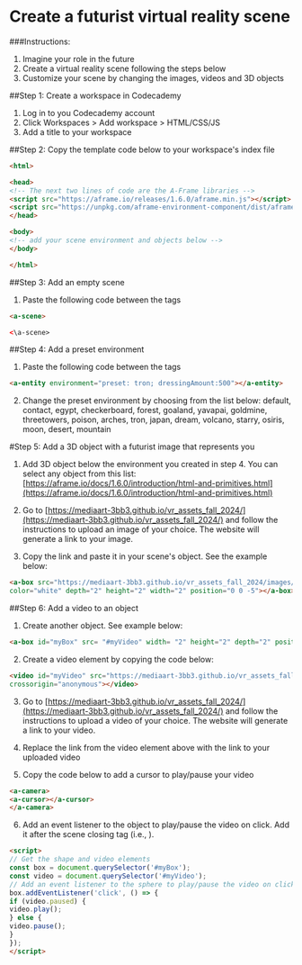 # Create a futurist virtual reality scene

###Instructions:

1. Imagine your role in the future
2. Create a virtual reality scene following the steps below
3. Customize your scene by changing the images, videos and 3D objects

##Step 1: Create a workspace in Codecademy

1. Log in to you Codecademy account
2. Click Workspaces > Add workspace > HTML/CSS/JS
3. Add a title to your workspace

##Step 2: Copy the template code below to your workspace's index file

```html
<html>

<head>
<!-- The next two lines of code are the A-Frame libraries -->
<script src="https://aframe.io/releases/1.6.0/aframe.min.js"></script>
<script src="https://unpkg.com/aframe-environment-component/dist/aframe-environment-component.min.js"></script>
</head>

<body>
<!-- add your scene environment and objects below -->
</body>

</html>
```

##Step 3: Add an empty scene

1. Paste the following code between the <body></body> tags

```html
<a-scene>

<\a-scene>
```

##Step 4: Add a preset environment

1. Paste the following code between the <scene></scene> tags

```html
<a-entity environment="preset: tron; dressingAmount:500"></a-entity>
```

2. Change the preset environment by choosing from the list below:
default, contact, egypt, checkerboard, forest, goaland, yavapai, goldmine, threetowers, poison, arches, tron, japan, dream, volcano, starry, osiris, moon, desert, mountain

#Step 5: Add a 3D object with a futurist image that represents you

1. Add 3D object below the environment you created in step 4. You can select any object from this list: [https://aframe.io/docs/1.6.0/introduction/html-and-primitives.html](https://aframe.io/docs/1.6.0/introduction/html-and-primitives.html)

2. Go to [https://mediaart-3bb3.github.io/vr_assets_fall_2024/](https://mediaart-3bb3.github.io/vr_assets_fall_2024/) and follow the instructions to upload an image of your choice. The website will generate a link to your image.

3. Copy the link and paste it in your scene's object. See the example below:

```HTML
<a-box src="https://mediaart-3bb3.github.io/vr_assets_fall_2024/images/robot-toy.jpg"
color="white" depth="2" height="2" width="2" position="0 0 -5"></a-box>
```

##Step 6: Add a video to an object

1. Create another object. See example below:

```HTML
<a-box id="myBox" src= "#myVideo" width= "2" height="2" depth="2" position="3 2 -5"></a-box>
```

2. Create a video element by copying the code below:

```HTML
<video id="myVideo" src="https://mediaart-3bb3.github.io/vr_assets_fall_2024/videos/robot_hand.mp4" loop="true"
crossorigin="anonymous"></video>
```

3. Go to [https://mediaart-3bb3.github.io/vr_assets_fall_2024/](https://mediaart-3bb3.github.io/vr_assets_fall_2024/) and follow the instructions to upload a video of your choice. The website will generate a link to your video.

4. Replace the link from the video element above with the link to your uploaded video

5. Copy the code below to add a cursor to play/pause your video

```HTML
<a-camera>
<a-cursor></a-cursor>
</a-camera>
```

6. Add an event listener to the object to play/pause the video on click. Add it after the scene closing tag (i.e., </a-scene>).

```HTML
<script>
// Get the shape and video elements
const box = document.querySelector('#myBox');
const video = document.querySelector('#myVideo');
// Add an event listener to the sphere to play/pause the video on click
box.addEventListener('click', () => {
if (video.paused) {
video.play();
} else {
video.pause();
}
});
</script>
```
